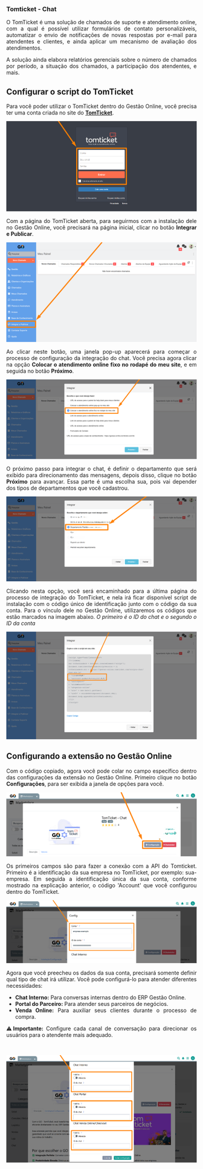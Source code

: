 <div style="text-align: justify">


### Tomticket - Chat

O TomTicket é uma solução de chamados de suporte e atendimento online, com a qual é possível utilizar formulários de contato personalizáveis, automatizar o envio de notificações de novas respostas por e-mail para atendentes e clientes, e ainda aplicar um mecanismo de avaliação dos atendimentos. 

A solução ainda elabora relatórios gerenciais sobre o número de chamados por período, a situação dos chamados, a participação dos atendentes, e mais.

## Configurar o script do TomTicket

Para você poder utilizar o TomTicket dentro do Gestão Online, você precisa ter uma conta criada no site do <a href="https://console.tomticket.com/login" target="_blank">**TomTicket**</a>.


![](https://github.com/Gestao-Online/public-docs/blob/dc24b4a93caa5a495604194a5fa5474a70028972/erp-v2/assets/marketplace/tomticket_chat/extensao_tomticket_chat_02.png?raw=true)

Com a página do TomTicket aberta, para seguirmos com a instalação dele no Gestão Online, você precisará na página inicial, clicar no botão **Integrar e Publicar**.

![](https://github.com/Gestao-Online/public-docs/blob/dc24b4a93caa5a495604194a5fa5474a70028972/erp-v2/assets/marketplace/tomticket_chat/extensao_tomticket_chat_03.png?raw=true)

Ao clicar neste botão, uma janela pop-up aparecerá para começar o processo de configuração da integração do chat. Você precisa agora clicar na opção **Colocar o atendimento online fixo no rodapé do meu site**, e em seguida no botão **Próximo**.

![](https://github.com/Gestao-Online/public-docs/blob/f658acabb4fa85c109c6d635e6c1667e8c9c5541/erp-v2/assets/marketplace/tomticket_chat/extensao_tomticket_chat_04.png?raw=true)

O próximo passo para integrar o chat, é definir o departamento que será exibido para direcionamento das mensagens, depois disso, clique no botão **Próximo** para avançar. Essa parte é uma escolha sua, pois vai depender dos tipos de departamentos que você cadastrou.

![](https://github.com/Gestao-Online/public-docs/blob/dc24b4a93caa5a495604194a5fa5474a70028972/erp-v2/assets/marketplace/tomticket_chat/extensao_tomticket_chat_05.png?raw=true)

Clicando nesta opção, você será encaminhado para a última página do processo de integração do TomTicket, e nela irá ficar disponível script de instalação com o código único de identificação junto com o código da sua conta. Para o vínculo dele no Gestão Online, utilizaremos os códigos que estão marcados na imagem abaixo. *O primeiro é o ID do chat e o segundo o ID da conta* 

![](https://github.com/Gestao-Online/public-docs/blob/e4aecb3491fef1ddd714ddcd9781abc009cce5a0/erp-v2/assets/marketplace/tomticket_chat/extensao_tomticket_chat_06.png?raw=true)

## Configurando a extensão no Gestão Online

Com o código copiado, agora você pode colar no campo específico dentro das configurações da extensão no Gestão Online. Primeiro clique no botão **Configurações**, para ser exibida a janela de opções para você.

![](https://github.com/Gestao-Online/public-docs/blob/dc24b4a93caa5a495604194a5fa5474a70028972/erp-v2/assets/marketplace/tomticket_chat/extensao_tomticket_chat_07.png?raw=true)

Os primeiros campos são para fazer a conexão com a API do Tomticket. Primeiro é a identificação da sua empresa no TomTicket, por exemplo: sua-empresa. Em seguida a identificação única da sua conta, conforme mostrado na explicação anterior, o código 'Account' que você configurou dentro do TomTicket.

![](https://github.com/Gestao-Online/public-docs/blob/87bdbbce60d0cec696cd15c46aacde06cbae092b/erp-v2/assets/marketplace/tomticket_chat/extensao_tomticket_chat_08.png?raw=true)

Agora que você preecheu os dados da sua conta, precisará somente definir qual tipo de chat irá utilizar. Você pode configurá-lo para atender diferentes necessidades:

- **Chat Interno:** Para conversas internas dentro do ERP Gestão Online.
- **Portal do Parceiro:** Para atender seus parceiros de negócios.
- **Venda Online:** Para auxiliar seus clientes durante o processo de compra.

⚠️**Importante:** Configure cada canal de conversação para direcionar os usuários para o atendente mais adequado.

<br>

![](https://github.com/Gestao-Online/public-docs/blob/9966b108bc62ecf0556703146427c8dfe12170af/erp-v2/assets/marketplace/tomticket_chat/extensao_tomticket_chat_09.png?raw=true)

</div>